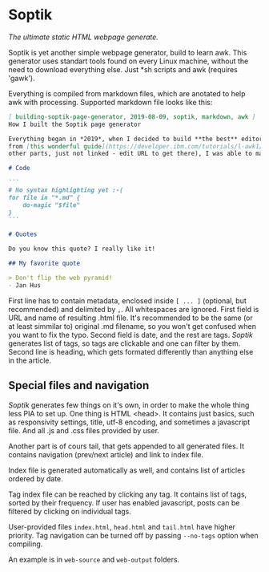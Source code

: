 # Soptik
*The ultimate static HTML webpage generate.*

Soptik is yet another simple webpage generator, build to learn awk.
This generator uses standart tools found on every Linux machine, without
the need to download everything else. Just \*sh scripts and awk (requires 'gawk').

Everything is compiled from markdown files, which are anotated to help awk with processing.
Supported markdown file looks like this:

````markdown
[ building-soptik-page-generator, 2019-08-09, soptik, markdown, awk ]
How I built the Soptik page generator

Everything began in *2019*, when I decided to build **the best** editor out there. With help
from [this wonderful guide](https://developer.ibm.com/tutorials/l-awk1/) (beware, there are
other parts, just not linked - edit URL to get there), I was able to make it work!

# Code

```
# No syntax highlighting yet :-(
for file in "*.md" {
	do-magic "$file"
}
```

# Quotes

Do you know this quote? I really like it!

## My favorite quote

> Don't flip the web pyramid!
- Jan Hus

````

First line has to contain metadata, enclosed inside `[ ... ]` (optional, but recommended)
and delimited by `,`. All whitespaces are ignored. First field is URL and name of resulting
.html file. It's recommended to be the same (or at least simmilar to) original .md filename,
so you won't get confused when you want to fix the typo. Second field is date, and the
rest are tags. *Soptik* generates list of tags, so tags are clickable and one can filter by them.
Second line is heading, which gets formated differently than anything else in the article.

## Special files and navigation
*Soptik* generates few things on it's own, in order to make the whole thing less PIA to set up.
One thing is HTML \<head\>. It contains just basics, such as responsivity settings, title,
utf-8 encoding, and sometimes a javascript file. And all .js and .css files provided by user.

Another part is of cours tail, that gets appended to all generated files. It contains navigation
(prev/next article) and link to index file.

Index file is generated automatically as well, and contains list of articles ordered by date.

Tag index file can be reached by clicking any tag. It contains list of tags, sorted by
their frequency. If user has enabled javascript, posts can be filtered by clicking on individual tags.

User-provided files `index.html`, `head.html` and `tail.html` have higher priority. 
Tag navigation can be turned off by passing `--no-tags` option when compiling.

An example is in `web-source` and `web-output` folders.
